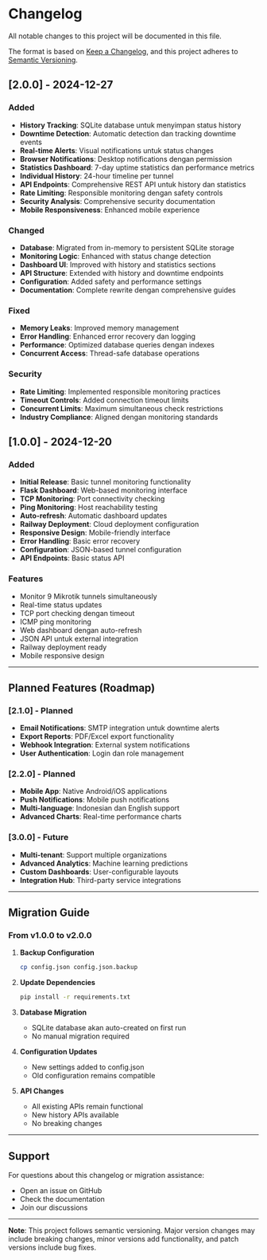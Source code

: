 # Changelog

All notable changes to this project will be documented in this file.

The format is based on [Keep a Changelog](https://keepachangelog.com/en/1.0.0/),
and this project adheres to [Semantic Versioning](https://semver.org/spec/v2.0.0.html).

## [2.0.0] - 2024-12-27

### Added
- **History Tracking**: SQLite database untuk menyimpan status history
- **Downtime Detection**: Automatic detection dan tracking downtime events
- **Real-time Alerts**: Visual notifications untuk status changes
- **Browser Notifications**: Desktop notifications dengan permission
- **Statistics Dashboard**: 7-day uptime statistics dan performance metrics
- **Individual History**: 24-hour timeline per tunnel
- **API Endpoints**: Comprehensive REST API untuk history dan statistics
- **Rate Limiting**: Responsible monitoring dengan safety controls
- **Security Analysis**: Comprehensive security documentation
- **Mobile Responsiveness**: Enhanced mobile experience

### Changed
- **Database**: Migrated from in-memory to persistent SQLite storage
- **Monitoring Logic**: Enhanced with status change detection
- **Dashboard UI**: Improved with history and statistics sections
- **API Structure**: Extended with history and downtime endpoints
- **Configuration**: Added safety and performance settings
- **Documentation**: Complete rewrite dengan comprehensive guides

### Fixed
- **Memory Leaks**: Improved memory management
- **Error Handling**: Enhanced error recovery dan logging
- **Performance**: Optimized database queries dengan indexes
- **Concurrent Access**: Thread-safe database operations

### Security
- **Rate Limiting**: Implemented responsible monitoring practices
- **Timeout Controls**: Added connection timeout limits
- **Concurrent Limits**: Maximum simultaneous check restrictions
- **Industry Compliance**: Aligned dengan monitoring standards

## [1.0.0] - 2024-12-20

### Added
- **Initial Release**: Basic tunnel monitoring functionality
- **Flask Dashboard**: Web-based monitoring interface
- **TCP Monitoring**: Port connectivity checking
- **Ping Monitoring**: Host reachability testing
- **Auto-refresh**: Automatic dashboard updates
- **Railway Deployment**: Cloud deployment configuration
- **Responsive Design**: Mobile-friendly interface
- **Error Handling**: Basic error recovery
- **Configuration**: JSON-based tunnel configuration
- **API Endpoints**: Basic status API

### Features
- Monitor 9 Mikrotik tunnels simultaneously
- Real-time status updates
- TCP port checking dengan timeout
- ICMP ping monitoring
- Web dashboard dengan auto-refresh
- JSON API untuk external integration
- Railway deployment ready
- Mobile responsive design

---

## Planned Features (Roadmap)

### [2.1.0] - Planned
- **Email Notifications**: SMTP integration untuk downtime alerts
- **Export Reports**: PDF/Excel export functionality
- **Webhook Integration**: External system notifications
- **User Authentication**: Login dan role management

### [2.2.0] - Planned
- **Mobile App**: Native Android/iOS applications
- **Push Notifications**: Mobile push notifications
- **Multi-language**: Indonesian dan English support
- **Advanced Charts**: Real-time performance charts

### [3.0.0] - Future
- **Multi-tenant**: Support multiple organizations
- **Advanced Analytics**: Machine learning predictions
- **Custom Dashboards**: User-configurable layouts
- **Integration Hub**: Third-party service integrations

---

## Migration Guide

### From v1.0.0 to v2.0.0

1. **Backup Configuration**
   ```bash
   cp config.json config.json.backup
   ```

2. **Update Dependencies**
   ```bash
   pip install -r requirements.txt
   ```

3. **Database Migration**
   - SQLite database akan auto-created on first run
   - No manual migration required

4. **Configuration Updates**
   - New settings added to config.json
   - Old configuration remains compatible

5. **API Changes**
   - All existing APIs remain functional
   - New history APIs available
   - No breaking changes

---

## Support

For questions about this changelog or migration assistance:
- Open an issue on GitHub
- Check the documentation
- Join our discussions

---

**Note**: This project follows semantic versioning. Major version changes may include breaking changes, minor versions add functionality, and patch versions include bug fixes.
